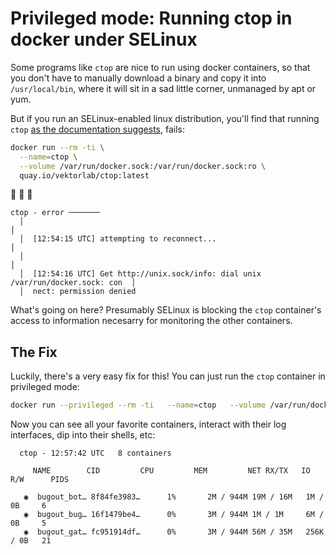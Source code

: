 # Privileged mode: Running ctop in docker under SELinux

Some programs like `ctop` are nice to run using docker containers, so that you don't have to manually download a binary and copy it into `/usr/local/bin`, where it will sit in a sad little corner, unmanaged by apt or yum.

But if you run an SELinux-enabled linux distribution, you'll find that running `ctop` [as the documentation suggests](https://github.com/bcicen/ctop), fails:

```sh
docker run --rm -ti \
  --name=ctop \
  --volume /var/run/docker.sock:/var/run/docker.sock:ro \
  quay.io/vektorlab/ctop:latest
```

🐳 🐳 🐳

```text
ctop - error ───────
  │                                                                                 │
  │  [12:54:15 UTC] attempting to reconnect...                                      │
  │                                                                                 │
  │  [12:54:16 UTC] Get http://unix.sock/info: dial unix /var/run/docker.sock: con  │
  │  nect: permission denied                                               
```

What's going on here?  Presumably SELinux is blocking the `ctop` container's access to information necesarry for monitoring the other containers.

## The Fix

Luckily, there's a very easy fix for this!  You can just run the `ctop` container in privileged mode:

```sh
docker run --privileged --rm -ti   --name=ctop   --volume /var/run/docker.sock:/var/run/docker.sock:ro   quay.io/vektorlab/ctop:latest
```

Now you can see all your favorite containers, interact with their log interfaces, dip into their shells, etc:

```text
  ctop - 12:57:42 UTC   8 containers

     NAME        CID         CPU         MEM         NET RX/TX   IO R/W      PIDS

   ◉  bugout_bot… 8f84fe3983…      1%       2M / 944M 19M / 16M   1M / 0B     6
   ◉  bugout_bug… 16f1479be4…      0%       3M / 944M 1M / 1M     6M / 0B     5
   ◉  bugout_gat… fc951914df…      0%       3M / 944M 56M / 35M   256K / 0B   21
```
